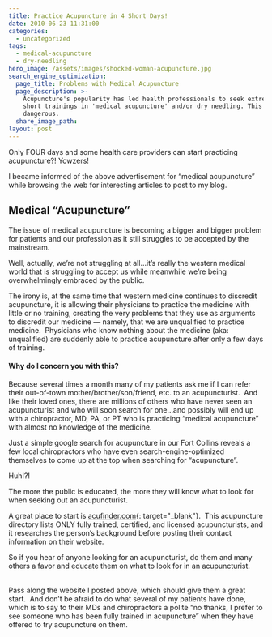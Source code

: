 ```yaml
---
title: Practice Acupuncture in 4 Short Days!
date: 2010-06-23 11:31:00
categories:
  - uncategorized
tags:
  - medical-acupuncture
  - dry-needling
hero_image: /assets/images/shocked-woman-acupuncture.jpg
search_engine_optimization:
  page_title: Problems with Medical Acupuncture
  page_description: >-
    Acupuncture's popularity has led health professionals to seek extremely
    short trainings in 'medical acupuncture' and/or dry needling. This is often
    dangerous.
  share_image_path:
layout: post
---
```


Only FOUR days and some health care providers can start practicing acupuncture?! Yowzers!

I became informed of the above advertisement for “medical acupuncture” while browsing the web for interesting articles to post to my blog.

## Medical “Acupuncture”

The issue of medical acupuncture is becoming a bigger and bigger problem for patients and our profession as it still struggles to be accepted by the mainstream.

Well, actually, we’re not struggling at all…it’s really the western medical world that is struggling to accept us while meanwhile we’re being overwhelmingly embraced by the public.

The irony is, at the same time that western medicine continues to discredit acupuncture, it is allowing their physicians to practice the medicine with little or no training, creating the very problems that they use as arguments to discredit our medicine — namely, that we are unqualified to practice medicine.&nbsp; Physicians who know nothing about the medicine (aka: unqualified) are suddenly able to practice acupuncture after only a few days of training.

#### Why do I concern you with this?

Because several times a month many of my patients ask me if I can refer their out-of-town mother/brother/son/friend, etc. to an acupuncturist.&nbsp; And like their loved ones, there are millions of others who have never seen an acupuncturist and who will soon search for one…and possibly will end up with a chiropractor, MD, PA, or PT who is practicing “medical acupuncture” with almost no knowledge of the medicine.

Just a simple google search for acupuncture in our Fort Collins reveals a few local chiropractors who have even search-engine-optimized themselves to come up at the top when searching for “acupuncture”.

Huh!?!

The more the public is educated, the more they will know what to look for when seeking out an acupuncturist.

A great place to start is [acufinder.com](http://r20.rs6.net/tn.jsp?et=1103486434302&amp;s=0&amp;e=001Mi_yGIJIhISiLSebEf2sX-EMrw-ja56TNNavf7oiIzFndPEOudIU2NOBAFQCTQ2aoJDkyF17q5o-dKcv0AjZNhO_vSCXec2PwNPiCJMzPPzgwGCMiM_5qQ==){: target="_blank"}.&nbsp; This acupuncture directory lists ONLY fully trained, certified, and licensed acupuncturists, and it researches the person’s background before posting their contact information on their website.

<div>So if you hear of anyone looking for an acupuncturist, do them and many others a favor and educate them on what to look for in an acupuncturist.</div>

<div>&nbsp;</div>

Pass along the website I posted above, which should give them a great start.&nbsp; And don’t be afraid to do what several of my patients have done, which is to say to their MDs and chiropractors a polite “no thanks, I prefer to see someone who has been fully trained in acupuncture” when they have offered to try acupuncture on them.